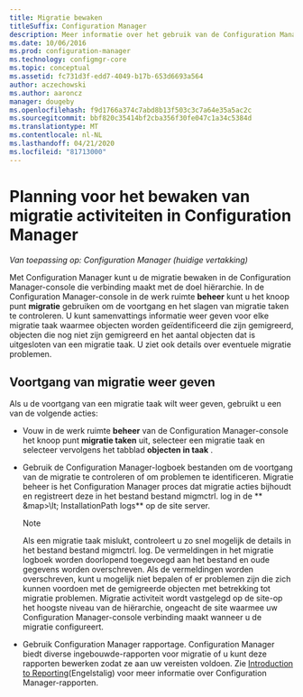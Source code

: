 ```yaml
---
title: Migratie bewaken
titleSuffix: Configuration Manager
description: Meer informatie over het gebruik van de Configuration Manager-console voor het bewaken van de voortgang en het slagen van migratie taken.
ms.date: 10/06/2016
ms.prod: configuration-manager
ms.technology: configmgr-core
ms.topic: conceptual
ms.assetid: fc731d3f-edd7-4049-b17b-653d6693a564
author: aczechowski
ms.author: aaroncz
manager: dougeby
ms.openlocfilehash: f9d1766a374c7abd8b13f503c3c7a64e35a5ac2c
ms.sourcegitcommit: bbf820c35414bf2cba356f30fe047c1a34c5384d
ms.translationtype: MT
ms.contentlocale: nl-NL
ms.lasthandoff: 04/21/2020
ms.locfileid: "81713000"
---
```

# <a name="planning-to-monitor-migration-activity-in-configuration-manager"></a>Planning voor het bewaken van migratie activiteiten in Configuration Manager

*Van toepassing op: Configuration Manager (huidige vertakking)*

Met Configuration Manager kunt u de migratie bewaken in de Configuration Manager-console die verbinding maakt met de doel hiërarchie. In de Configuration Manager-console in de werk ruimte **beheer** kunt u het knoop punt **migratie** gebruiken om de voortgang en het slagen van migratie taken te controleren. U kunt samenvattings informatie weer geven voor elke migratie taak waarmee objecten worden geïdentificeerd die zijn gemigreerd, objecten die nog niet zijn gemigreerd en het aantal objecten dat is uitgesloten van een migratie taak. U ziet ook details over eventuele migratie problemen.  

## <a name="view-migration-progress"></a>Voortgang van migratie weer geven  
 Als u de voortgang van een migratie taak wilt weer geven, gebruikt u een van de volgende acties:  

-   Vouw in de werk ruimte **beheer** van de Configuration Manager-console het knoop punt **migratie taken** uit, selecteer een migratie taak en selecteer vervolgens het tabblad **objecten in taak** .  

-   Gebruik de Configuration Manager-logboek bestanden om de voortgang van de migratie te controleren of om problemen te identificeren. Migratie beheer is het Configuration Manager proces dat migratie acties bijhoudt en registreert deze in het bestand bestand migmctrl. log in de ** \&map\>\\lt; InstallationPath logs** op de site server.  

    > [!NOTE]  
    >  Als een migratie taak mislukt, controleert u zo snel mogelijk de details in het bestand bestand migmctrl. log. De vermeldingen in het migratie logboek worden doorlopend toegevoegd aan het bestand en oude gegevens worden overschreven. Als de vermeldingen worden overschreven, kunt u mogelijk niet bepalen of er problemen zijn die zich kunnen voordoen met de gemigreerde objecten met betrekking tot migratie problemen. Migratie activiteit wordt vastgelegd op de site\-op het hoogste niveau van de hiërarchie, ongeacht de site waarmee uw Configuration Manager-console verbinding maakt wanneer u de migratie configureert.  

-   Gebruik Configuration Manager rapportage. Configuration Manager biedt diverse ingebouwde\-rapporten voor migratie of u kunt deze rapporten bewerken zodat ze aan uw vereisten voldoen. Zie [Introduction to Reporting](../servers/manage/introduction-to-reporting.md)(Engelstalig) voor meer informatie over Configuration Manager-rapporten.  
